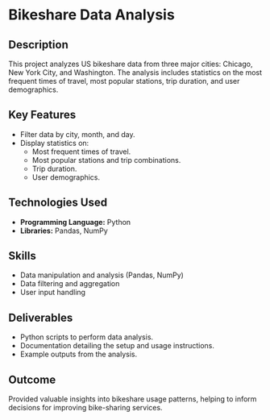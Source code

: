 # Bikeshare Data Analysis

## Description
This project analyzes US bikeshare data from three major cities: Chicago, New York City, and Washington. The analysis includes statistics on the most frequent times of travel, most popular stations, trip duration, and user demographics.

## Key Features
- Filter data by city, month, and day.
- Display statistics on:
  - Most frequent times of travel.
  - Most popular stations and trip combinations.
  - Trip duration.
  - User demographics.

## Technologies Used
- **Programming Language:** Python
- **Libraries:** Pandas, NumPy

## Skills
- Data manipulation and analysis (Pandas, NumPy)
- Data filtering and aggregation
- User input handling

## Deliverables
- Python scripts to perform data analysis.
- Documentation detailing the setup and usage instructions.
- Example outputs from the analysis.

## Outcome
Provided valuable insights into bikeshare usage patterns, helping to inform decisions for improving bike-sharing services.

